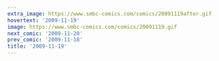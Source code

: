 ```yaml
---
extra_image: https://www.smbc-comics.com/comics/20091119after.gif
hovertext: '2009-11-19'
image: https://www.smbc-comics.com/comics/20091119.gif
next_comic: '2009-11-20'
prev_comic: '2009-11-18'
title: '2009-11-19'
---
```


